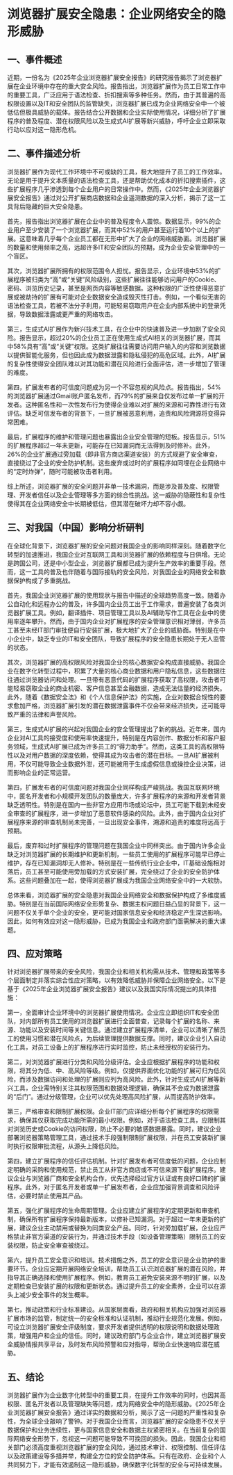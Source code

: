 # 浏览器扩展安全隐患：企业网络安全的隐形威胁

## 一、事件概述

近期，一份名为《2025年企业浏览器扩展安全报告》的研究报告揭示了浏览器扩展在企业环境中存在的重大安全风险。报告指出，浏览器扩展作为员工日常工作中的重要工具，广泛应用于语法检查、折扣搜索等多种任务。然而，由于其普遍的高权限设置以及IT和安全团队的监管缺失，浏览器扩展已成为企业网络安全中一个被低估但极具威胁的载体。报告结合公开数据和企业实际使用情况，详细分析了扩展程序的普及程度、潜在权限风险以及生成式AI扩展等新兴威胁，呼吁企业立即采取行动以应对这一隐形危机。

## 二、事件描述分析

浏览器扩展作为现代工作环境中不可或缺的工具，极大地提升了员工的工作效率。无论是用于提升文本质量的语法检查工具，还是帮助优化成本的折扣搜索插件，这些扩展程序几乎渗透到每个企业用户的日常操作中。然而，《2025年企业浏览器扩展安全报告》通过对公开扩展商店数据和企业遥测数据的深入分析，揭示了这一工具背后隐藏的巨大安全隐患。

首先，报告指出浏览器扩展在企业中的普及程度令人震惊。数据显示，99%的企业用户至少安装了一个浏览器扩展，而其中52%的用户甚至运行着10个以上的扩展。这意味着几乎每个企业员工都在无形中扩大了企业的网络威胁面。浏览器扩展的数量和使用频率之高，远超许多IT和安全团队的预期，成为企业安全管理中的一个盲区。

其次，浏览器扩展所拥有的权限范围令人担忧。报告显示，企业环境中53%的扩展程序被归类为“高”或“关键”风险级别，这些扩展往往能够访问用户的Cookie、密码、浏览历史记录，甚至是网页内容等敏感数据。这种权限的广泛性使得恶意扩展或被劫持的扩展有可能对企业数据安全造成毁灭性打击。例如，一个看似无害的语法检查工具，若被不法分子利用，可能轻易窃取用户在企业内部系统中的登录凭据，导致数据泄露或更严重的网络攻击。

第三，生成式AI扩展作为新兴技术工具，在企业中的快速普及进一步加剧了安全风险。报告显示，超过20%的企业员工正在使用生成式AI相关的浏览器扩展，而其中58%具有“高”或“关键”权限。这类扩展往往需要访问用户输入的内容和浏览数据以提供智能化服务，但也因此成为数据泄露和隐私侵犯的高危区域。此外，AI扩展的复杂性使得安全团队难以对其功能和潜在风险进行全面评估，进一步增加了管理的难度。

第四，扩展发布者的可信度问题成为另一个不容忽视的风险点。报告指出，54%的浏览器扩展通过Gmail账户匿名发布，而79%的扩展来自仅发布过单一扩展的开发者。这种匿名性和一次性发布行为使得企业难以对扩展的来源和可靠性进行有效评估。缺乏可信发布者的背景下，一旦扩展被恶意利用，追责和风险溯源将变得异常困难。

最后，扩展程序的维护和管理问题也暴露出企业安全管理的短板。报告显示，51%的扩展程序超过一年未更新，可能存在已知漏洞而无法得到及时修补。此外，26%的企业扩展通过旁加载（即非官方商店渠道安装）的方式规避了安全审查，直接绕过了企业的安全防护机制。这些废弃或过时的扩展程序如同埋在企业网络中的“定时炸弹”，随时可能被攻击者利用。

综上所述，浏览器扩展的安全问题并非单一技术漏洞，而是涉及普及度、权限管理、开发者信任以及企业管理等多方面的综合性挑战。这一威胁的隐蔽性和复杂性使得其在企业网络安全中长期被低估，但其潜在破坏力却不容小觑。

## 三、对我国（中国）影响分析研判

在全球化背景下，浏览器扩展的安全问题对我国企业的影响同样深刻。随着数字化转型的加速推进，我国企业对互联网工具和浏览器扩展的依赖程度与日俱增。无论是跨国公司，还是中小型企业，浏览器扩展都已成为提升生产效率的重要手段。然而，这一工具的普及也伴随着与国际接轨的安全风险，对我国企业的网络安全和数据保护构成了多重挑战。

首先，我国企业浏览器扩展的使用现状与报告中描述的全球趋势高度一致。随着办公自动化和远程办公的普及，许多国内企业员工出于工作需求，普遍安装了各类浏览器扩展工具。例如，翻译插件、项目管理工具以及AI辅助写作工具在企业中的使用率逐年攀升。然而，由于国内企业对扩展程序的安全管理意识相对薄弱，许多员工甚至未经IT部门审批便自行安装扩展，极大地扩大了企业的威胁面。特别是在中小企业中，缺乏专业的IT和安全团队，导致扩展程序的安全隐患长期处于无人监管的状态。

其次，浏览器扩展的高权限风险对我国企业的核心数据安全构成直接威胁。我国企业在数字化转型过程中，积累了大量的核心商业数据和用户隐私信息，这些数据往往通过浏览器访问和处理。一旦带有恶意代码的扩展程序获取了高权限，攻击者可能轻易窃取企业的商业机密、客户信息甚至金融数据，造成无法估量的经济损失。此外，随着《数据安全法》和《个人信息保护法》的实施，企业对数据合规性的要求愈加严格，浏览器扩展引发的潜在数据泄露事件不仅会带来经济损失，还可能导致严重的法律和声誉风险。

第三，生成式AI扩展的兴起对我国企业的安全管理提出了新的挑战。近年来，国内企业对AI工具的接受度和使用率快速提升，特别是在内容创作、数据分析和客户服务领域，生成式AI扩展已成为许多员工的“得力助手”。然而，这类工具的高权限特性以及对用户数据的深度依赖，使得其成为攻击者的潜在目标。一旦AI扩展被利用，不仅可能导致企业数据外泄，还可能被用于生成虚假信息或操控企业决策，进而影响企业的正常运营。

第四，扩展发布者的可信度问题对我国企业同样构成严峻挑战。我国互联网环境中，匿名开发者和小规模开发团队的数量庞大，许多扩展程序的来源和开发者背景缺乏透明性。特别是在国内一些非官方应用市场或论坛中，员工可能下载到未经安全审查的扩展程序，进一步增加了恶意软件感染的风险。此外，由于国内企业对扩展程序来源的审查机制尚未完善，一旦出现安全事件，溯源和追责的难度将远高于预期。

最后，废弃和过时扩展程序的管理问题在我国企业中同样突出。由于国内许多企业缺乏对浏览器扩展的长期维护和更新机制，一些员工使用的扩展程序可能早已停止维护，存在已知漏洞却无人修补。特别是在一些传统行业企业中，IT基础设施相对落后，员工甚至可能使用旁加载的方式安装扩展，完全绕过了企业的安全防护体系。这些问题叠加在一起，使得浏览器扩展成为我国企业网络安全中的一大软肋。

总体来看，浏览器扩展的安全隐患对我国企业网络安全和数据保护构成了多维度威胁。特别是在当前国际网络安全形势复杂、数据主权问题日益凸显的背景下，这一问题不仅关乎单个企业的安全，更可能对国家信息安全和经济稳定产生深远影响。因此，如何有效应对这一隐形威胁，已成为我国企业和政府部门亟需解决的重大课题。

## 四、应对策略

针对浏览器扩展带来的安全风险，我国企业和相关机构需从技术、管理和政策等多个层面制定并落实综合性应对策略，以有效降低威胁并保障企业网络安全。以下是基于《2025年企业浏览器扩展安全报告》建议以及我国实际情况提出的具体措施：

第一，全面审计企业环境中的浏览器扩展使用情况。企业应立即组织IT和安全团队，对内部所有员工使用的浏览器扩展进行全面普查，记录每个扩展的名称、来源、功能以及安装时间等关键信息。通过建立扩展程序清单，企业可以清晰了解员工的使用习惯和潜在风险点，为后续管理提供数据支撑。同时，建议企业引入自动化工具，对员工设备上的扩展程序进行实时监控，防止未经授权的安装行为。

第二，对浏览器扩展进行分类和风险分级评估。企业应根据扩展程序的功能和权限，将其分为低、中、高风险等级。例如，仅提供界面优化功能的扩展可归为低风险，而涉及数据访问和处理的扩展则应列为高风险。此外，针对生成式AI扩展等新兴工具，企业需特别关注其权限范围和数据处理逻辑，确保其不会成为数据泄露的“后门”。通过分级管理，企业可以优先处理高风险扩展，从而提高防护效率。

第三，严格审查和限制扩展权限。企业IT部门应详细分析每个扩展程序的权限需求，确保其仅获取完成功能所需的最小权限。例如，对于语法检查工具，应限制其对浏览历史或Cookie的访问权限，防止不必要的敏感数据暴露。同时，建议企业部署浏览器策略管理工具，通过技术手段强制限制扩展权限，并在员工安装新扩展时执行权限审批流程，从源头上降低风险。

第四，建立扩展程序的信任评估机制。针对扩展发布者可信度低的问题，企业应制定明确的采购和使用规范，禁止员工从非官方商店或不可信来源下载扩展程序。建议企业与浏览器厂商和安全机构合作，优先选择经过官方认证或有良好口碑的扩展程序。此外，对于匿名开发者或单一扩展发布者，企业应加强背景调查和风险评估，必要时禁止使用其产品。

第五，强化扩展程序的生命周期管理。企业应建立扩展程序的定期更新和审查机制，确保所有扩展程序保持最新版本，以修补已知漏洞。对于超过一年未更新的扩展，建议企业主动禁用或替换为同类安全产品。同时，针对旁加载扩展，企业应严格禁止非官方渠道的安装行为，并通过技术手段（如设备管理策略）限制员工的安装权限，防止安全审查被绕过。

第六，提升员工安全意识和培训。技术措施之外，员工的安全意识是企业防护的重要环节。企业应定期开展网络安全培训，帮助员工认识浏览器扩展的潜在风险，并指导其正确选择和使用扩展程序。例如，教育员工避免安装来源不明的扩展，以及定期检查已安装扩展的权限和更新状态。通过提升员工的安全素养，企业可以在源头上减少安全事件的发生概率。

第七，推动政策和行业标准建设。从国家层面看，政府和相关机构应加强对浏览器扩展市场的监管，制定统一的安全标准和认证机制，推动行业规范化发展。例如，可设立浏览器扩展安全评级制度，要求开发者提供透明的权限说明和数据处理政策，增强用户和企业的信任。同时，建议政府部门与企业合作，建立浏览器扩展安全威胁情报共享平台，及时发布风险预警和应对指导，帮助企业快速响应潜在威胁。

## 五、结论

浏览器扩展作为企业数字化转型中的重要工具，在提升工作效率的同时，也因其高权限、匿名开发者以及管理缺失等问题，成为网络安全中的隐形威胁。《2025年企业浏览器扩展安全报告》通过详实的数据和分析，揭示了这一问题的严重性和复杂性，为全球企业敲响了警钟。对于我国企业而言，浏览器扩展的安全隐患不仅关乎数据保护和业务连续性，更与国家信息安全和数据主权紧密相关。在当前复杂的国际网络安全形势下，忽视这一问题可能导致不可挽回的损失。因此，我国企业和相关部门必须高度重视浏览器扩展的安全风险，通过技术审计、权限控制、信任评估以及政策建设等多措并举，构建全方位的安全防护体系。只有在政府、企业和个人共同努力下，才能有效遏制这一隐形威胁，确保数字化转型的安全与可持续发展。